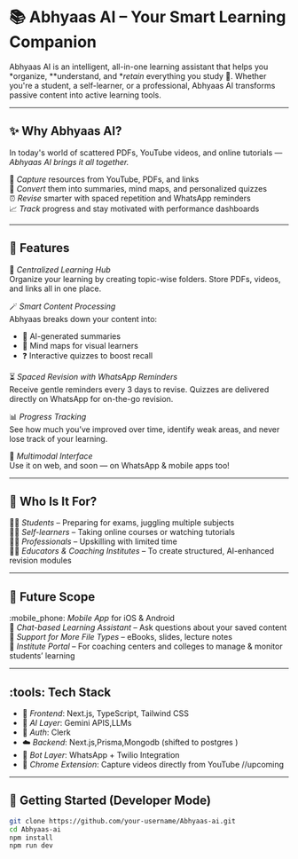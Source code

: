 # :books: Abhyaas AI – Your Smart Learning Companion

Abhyaas AI is an intelligent, all-in-one learning assistant that helps you *organize, **understand, and **retain* everything you study :brain:. Whether you're a student, a self-learner, or a professional, Abhyaas AI transforms passive content into active learning tools.

---

## :sparkles: Why Abhyaas AI?

In today's world of scattered PDFs, YouTube videos, and online tutorials — *Abhyaas AI brings it all together.*

:rocket: *Capture* resources from YouTube, PDFs, and links  
:brain: *Convert* them into summaries, mind maps, and personalized quizzes  
:alarm_clock: *Revise* smarter with spaced repetition and WhatsApp reminders  
:chart_with_upwards_trend: *Track* progress and stay motivated with performance dashboards

---

## :star2: Features

:file_folder: *Centralized Learning Hub*  
Organize your learning by creating topic-wise folders. Store PDFs, videos, and links all in one place.

:magic_wand: *Smart Content Processing*  
Abhyaas breaks down your content into:
- :page_facing_up: AI-generated summaries  
- :compass: Mind maps for visual learners  
- :question: Interactive quizzes to boost recall

:hourglass_flowing_sand: *Spaced Revision with WhatsApp Reminders*  
Receive gentle reminders every 3 days to revise. Quizzes are delivered directly on WhatsApp for on-the-go revision.

:bar_chart: *Progress Tracking*  
See how much you’ve improved over time, identify weak areas, and never lose track of your learning.

:speech_balloon: *Multimodal Interface*  
Use it on web, and soon — on WhatsApp & mobile apps too!

---

## :busts_in_silhouette: Who Is It For?

:man_student: *Students* – Preparing for exams, juggling multiple subjects  
:technologist: *Self-learners* – Taking online courses or watching tutorials  
:woman_office_worker: *Professionals* – Upskilling with limited time  
:man_teacher: *Educators & Coaching Institutes* – To create structured, AI-enhanced revision modules

---

## :crystal_ball: Future Scope

:mobile_phone: *Mobile App* for iOS & Android  
:brain: *Chat-based Learning Assistant* – Ask questions about your saved content  
:receipt: *Support for More File Types* – eBooks, slides, lecture notes  
:school: *Institute Portal* – For coaching centers and colleges to manage & monitor students’ learning

---

## :tools: Tech Stack

- :jigsaw: *Frontend*: Next.js, TypeScript, Tailwind CSS  
- :brain: *AI Layer*: Gemini APIS,LLMs 
- :closed_lock_with_key: *Auth*: Clerk  
- :cloud: *Backend*: Next.js,Prisma,Mongodb  (shifted to postgres )
- :robot: *Bot Layer*: WhatsApp + Twilio Integration  
- :test_tube: *Chrome Extension*: Capture videos directly from YouTube //upcoming

---

## :rocket: Getting Started (Developer Mode)

```bash
git clone https://github.com/your-username/Abhyaas-ai.git
cd Abhyaas-ai
npm install
npm run dev